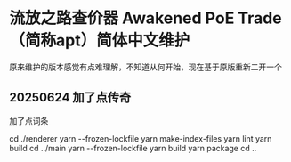 # 流放之路查价器 Awakened PoE Trade（简称apt）简体中文维护

原来维护的版本感觉有点难理解，不知道从何开始，现在基于原版重新二开一个

## 20250624 加了点传奇
加了点词条

cd ./renderer
yarn --frozen-lockfile
yarn make-index-files
yarn lint
yarn build
cd ../main
yarn --frozen-lockfile
yarn build
yarn package
cd ..